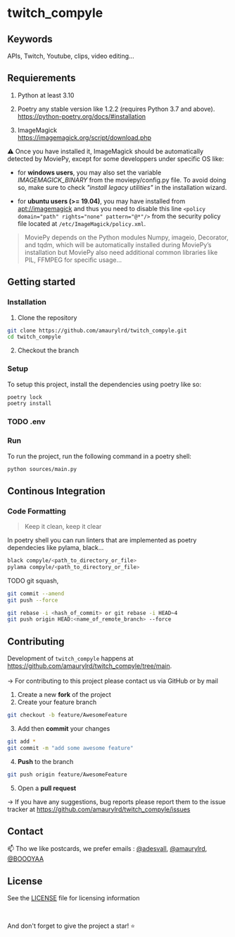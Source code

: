 # twitch_compyle 


## Keywords 

APIs, Twitch, Youtube, clips, video editing...

## Requierements

1. Python at least 3.10
   
2. Poetry any stable version like 1.2.2 (requires Python 3.7 and above). <br>
https://python-poetry.org/docs/#installation

3. ImageMagick <br>
https://imagemagick.org/script/download.php 

:warning: Once you have installed it, ImageMagick should be automatically detected by MoviePy, except for some developpers under specific OS like:
- for **windows users**, you may also set the variable _IMAGEMAGICK_BINARY_ from the moviepy/config.py file. To avoid doing so, make sure to check _"install legacy utilities"_ in the installation wizard.
  
- for **ubuntu users (>= 19.04)**, you may have installed from [apt://imagemagick]() and thus you need to disable this line ``<policy domain="path" rights="none" pattern="@*"/>`` from the security policy file located at ``/etc/ImageMagick/policy.xml``.

> MoviePy depends on the Python modules Numpy, imageio, Decorator, and tqdm, which will be automatically installed during MoviePy’s installation but MoviePy also need additional common libraries like PIL, FFMPEG for specific usage...

## Getting started

### Installation

1. Clone the repository

```sh 
git clone https://github.com/amaurylrd/twitch_compyle.git
cd twitch_compyle
```

2. Checkout the branch

### Setup

To setup this project, install the dependencies using poetry like so:

```sh 
poetry lock
poetry install
```

### TODO .env

### Run

To run the project, run the following command in a poetry shell:

```sh 
python sources/main.py
```

## Continous Integration

### Code Formatting

> Keep it clean, keep it clear

In poetry shell you can run linters that are implemented as poetry dependecies like pylama, black...

```sh
black compyle/<path_to_directory_or_file>
pylama compyle/<path_to_directory_or_file>
```

TODO git squash, 

```sh
git commit --amend
git push --force
```
```sh
git rebase -i <hash_of_commit> or git rebase -i HEAD~4
git push origin HEAD:<name_of_remote_branch> --force
```

## Contributing

Development of `twitch_compyle` happens at https://github.com/amaurylrd/twitch_compyle/tree/main.
<br><br>
&rarr; For contributing to this project please contact us via GitHub or by mail <br>

1. Create a new **fork** of the project
2. Create your feature branch
```sh
git checkout -b feature/AwesomeFeature
```
3. Add then **commit** your changes
```sh
git add *
git commit -m "add some awesome feature"
```
4. **Push** to the branch
```sh
git push origin feature/AwesomeFeature
```
5. Open a **pull request**

&rarr; If you have any suggestions, bug reports please report them to the issue tracker at https://github.com/amaurylrd/twitch_compyle/issues

## Contact
  
📫 Tho we like postcards, we prefer emails : [@adesvall](https://github.com/adesvall), [@amaurylrd](https://github.com/amaurylrd), [@BOOOYAA](https://github.com/BOOOYAA)

## License

See the [LICENSE](/LICENSE) file for licensing information

<br>

And don't forget to give the project a star! :star:
